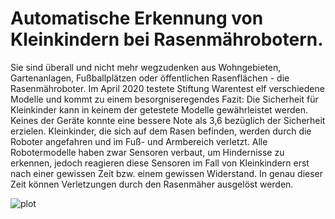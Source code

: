 # Automatische Erkennung von Kleinkindern bei Rasenmährobotern.

Sie sind überall und nicht mehr wegzudenken aus Wohngebieten, Gartenanlagen, Fußballplätzen oder öffentlichen Rasenflächen - die Rasenmähroboter.
Im April 2020 testete Stiftung Warentest elf verschiedene Modelle und kommt zu einem besorgniseregendes Fazit:  Die Sicherheit für Kleinkinder kann in keinem der getestete  Modelle gewährleistet werden. Keines der Geräte konnte eine bessere Note als 3,6 bezüglich der Sicherheit erzielen. Kleinkinder, die sich auf dem Rasen befinden,  werden durch die Roboter angefahren und im Fuß- und Armbereich verletzt. Alle  Robotermodelle haben zwar Sensoren verbaut, um 
Hindernisse zu erkennen, jedoch reagieren diese Sensoren im Fall von Kleinkindern erst nach einer gewissen Zeit bzw. einem gewissen Widerstand. In genau dieser Zeit können Verletzungen durch den Rasenmäher ausgelöst werden.

![plot](./ressources/plot.png)
